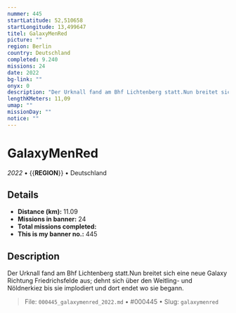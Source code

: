 ```yaml
---
nummer: 445
startLatitude: 52,510658
startLongitude: 13,499647
titel: GalaxyMenRed
picture: ""
region: Berlin
country: Deutschland
completed: 9.240
missions: 24
date: 2022
bg-link: ""
onyx: 0
description: "Der Urknall fand am Bhf Lichtenberg statt.Nun breitet sich eine neue Galaxy Richtung Friedrichsfelde aus; dehnt sich über den Weitling- und Nöldnerkiez bis sie implodiert und dort endet wo sie begann."
lengthKMeters: 11,09
umap: ""
missionDay: ""
notice: ""
---
```

# GalaxyMenRed

*2022* • {{__REGION__}} • Deutschland





## Details
- **Distance (km):** 11.09
- **Missions in banner:** 24
- **Total missions completed:** 
- **This is my banner no.:** 445



## Description
Der Urknall fand am Bhf Lichtenberg statt.Nun breitet sich eine neue Galaxy Richtung Friedrichsfelde aus; dehnt sich über den Weitling- und Nöldnerkiez bis sie implodiert und dort endet wo sie begann.




> File: `000445_galaxymenred_2022.md` • #000445 • Slug: `galaxymenred`
